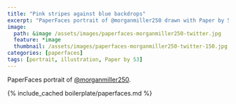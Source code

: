```yaml
---
title: "Pink stripes against blue backdrops"
excerpt: "PaperFaces portrait of @morganmiller250 drawn with Paper by 53 on an iPad."
image: 
  path: &image /assets/images/paperfaces-morganmiller250-twitter.jpg 
  feature: *image
  thumbnail: /assets/images/paperfaces-morganmiller250-twitter-150.jpg
categories: [paperfaces]
tags: [portrait, illustration, Paper by 53]
---
```


PaperFaces portrait of [@morganmiller250](https://twitter.com/morganmiller250).

{% include_cached boilerplate/paperfaces.md %}
